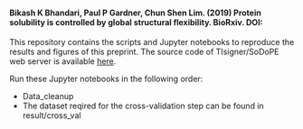 #### Bikash K Bhandari, Paul P Gardner, Chun Shen Lim. (2019) Protein solubility is controlled by global structural flexibility. BioRxiv. DOI:
This repository contains the scripts and Jupyter notebooks to reproduce the results and figures of this preprint. The source code of TIsigner/SoDoPE web server is available [here](https://github.com/Gardner-BinfLab/TIsigner).

Run these Jupyter notebooks in the following order:
- Data_cleanup
- The dataset reqired for the cross-validation step can be found in result/cross\_val
